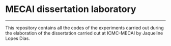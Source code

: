# MECAI dissertation laboratory

---
This repository contains all the codes of the experiments carried out during the elaboration of the dissertation carried out at ICMC-MECAI by Jaqueline Lopes Dias.
